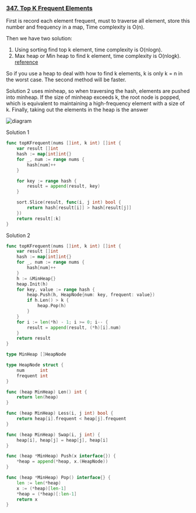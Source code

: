 ### [347. Top K Frequent Elements]

First is record each element frequent, must to traverse all element, 
store this number and frequency in a map, Time complexity is O(n).

Then we have two solution:
1. Using sorting find top k element, time complexity is O(nlogn).
2. Max heap or Min heap to find k element, time complexity is O(nlogk). [reference]

So if you use a heap to deal with how to find k elements, k is only k = n in the worst case.
The second method will be faster. 

Solution 2 uses minheap, so when traversing the hash, elements are pushed into minheap. 
If the size of minheap exceeds k, the root node is popped, which is equivalent to maintaining a high-frequency element with a size of k.
Finally, taking out the elements in the heap is the answer

![diagram]

Solution 1
```go
func topKFrequent(nums []int, k int) []int {
	var result []int
	hash := map[int]int{}
	for _, num := range nums {
		hash[num]++
	}

	for key := range hash {
		result = append(result, key)
	}

	sort.Slice(result, func(i, j int) bool {
		return hash[result[i]] > hash[result[j]]
	})
	return result[:k]
}
```

Solution 2
```go
func topKFrequent(nums []int, k int) []int {
	var result []int
	hash := map[int]int{}
	for _, num := range nums {
		hash[num]++
	}
	h := &MinHeap{}
	heap.Init(h)
	for key, value := range hash {
		heap.Push(h, HeapNode{num: key, frequent: value})
		if h.Len() > k {
			heap.Pop(h)
		}
	}
	for i := len(*h) - 1; i >= 0; i-- {
		result = append(result, (*h)[i].num)
	}
	return result
}

type MinHeap []HeapNode

type HeapNode struct {
	num      int
	frequent int
}

func (heap MinHeap) Len() int {
	return len(heap)
}

func (heap MinHeap) Less(i, j int) bool {
	return heap[i].frequent < heap[j].frequent
}

func (heap MinHeap) Swap(i, j int) {
	heap[i], heap[j] = heap[j], heap[i]
}

func (heap *MinHeap) Push(x interface{}) {
	*heap = append(*heap, x.(HeapNode))
}

func (heap *MinHeap) Pop() interface{} {
	len := len(*heap)
	x := (*heap)[len-1]
	*heap = (*heap)[:len-1]
	return x
}

```

[347. Top K Frequent Elements]: https://leetcode.com/problems/top-k-frequent-elements/
[reference]: https://github.com/youngyangyang04/leetcode-master/blob/master/problems/0347.%E5%89%8DK%E4%B8%AA%E9%AB%98%E9%A2%91%E5%85%83%E7%B4%A0.md
[diagram]: https://camo.githubusercontent.com/4f6221eb3c248cb459d8a5b0679b37e71eca7ca999f1c25b0d515a6e09c20535/68747470733a2f2f636f64652d7468696e6b696e672e63646e2e626365626f732e636f6d2f706963732f3334372e2545352538392538444b2545342542382541412545392541422539382545392541322539312545352538352538332545372542342541302e6a7067